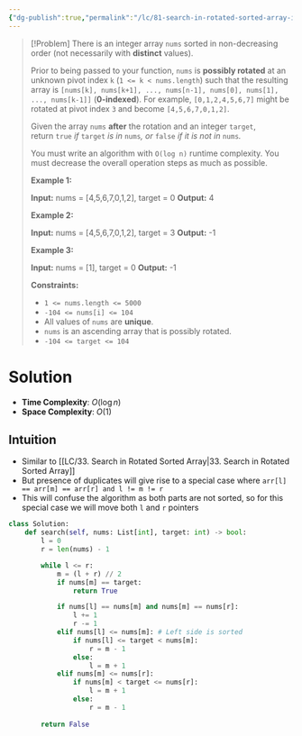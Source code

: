 ```yaml
---
{"dg-publish":true,"permalink":"/lc/81-search-in-rotated-sorted-array-ii/","tags":["binarySearch","array"]}
---
```


> [!Problem]
> There is an integer array `nums` sorted in non-decreasing order (not necessarily with **distinct** values).
> 
> Prior to being passed to your function, `nums` is **possibly rotated** at an unknown pivot index `k` (`1 <= k < nums.length`) such that the resulting array is `[nums[k], nums[k+1], ..., nums[n-1], nums[0], nums[1], ..., nums[k-1]]` (**0-indexed**). For example, `[0,1,2,4,5,6,7]` might be rotated at pivot index `3` and become `[4,5,6,7,0,1,2]`.
> 
> Given the array `nums` **after** the rotation and an integer `target`, return `true` _if_ `target` _is in_ `nums`_, or_ `false` _if it is not in_ `nums`_._
> 
> You must write an algorithm with `O(log n)` runtime complexity. You must decrease the overall operation steps as much as possible.
> 
> **Example 1:**
> 
> **Input:** nums = [4,5,6,7,0,1,2], target = 0
> **Output:** 4
> 
> **Example 2:**
> 
> **Input:** nums = [4,5,6,7,0,1,2], target = 3
> **Output:** -1
> 
> **Example 3:**
> 
> **Input:** nums = [1], target = 0
> **Output:** -1
> 
> **Constraints:**
> 
> - `1 <= nums.length <= 5000`
> - `-104 <= nums[i] <= 104`
> - All values of `nums` are **unique**.
> - `nums` is an ascending array that is possibly rotated.
> - `-104 <= target <= 104`

# Solution
- **Time Complexity**: $O(\log{n})$
- **Space Complexity**: $O(1)$

## Intuition
- Similar to [[LC/33. Search in Rotated Sorted Array\|33. Search in Rotated Sorted Array]]
- But presence of duplicates will give rise to a special case where `arr[l] == arr[m] == arr[r] and l != m != r`
- This will confuse the algorithm as both parts are not sorted, so for this special case we will move both `l` and `r` pointers

```python
class Solution:
    def search(self, nums: List[int], target: int) -> bool:
        l = 0
        r = len(nums) - 1

        while l <= r:
            m = (l + r) // 2
            if nums[m] == target:
                return True

            if nums[l] == nums[m] and nums[m] == nums[r]:
                l += 1
                r -= 1
            elif nums[l] <= nums[m]: # Left side is sorted
                if nums[l] <= target < nums[m]:
                    r = m - 1
                else:
                    l = m + 1
            elif nums[m] <= nums[r]:
                if nums[m] < target <= nums[r]:
                    l = m + 1
                else:
                    r = m - 1
        
        return False
```